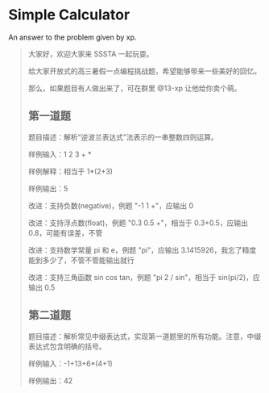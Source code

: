 # Simple Calculator

An answer to the problem given by xp.

> 大家好，欢迎大家来 SSSTA 一起玩耍。
>
> 给大家开放式的高三暑假一点编程挑战题，希望能够带来一些美好的回忆。
>
> 那么，如果题目有人做出来了，可在群里 @13-xp 让他给你卖个萌。
>
> ## 第一道题
>
> 题目描述：解析“逆波兰表达式”法表示的一串整数四则运算。
>
> 样例输入：1 2 3 + *
>
> 样例解释：相当于 1*(2+3)
>
> 样例输出：5
>
> 改进：支持负数(negative)，例题 "-1 1 +"，应输出 0
>
> 改进：支持浮点数(float)，例题 "0.3 0.5 +"，相当于 0.3+0.5，应输出 0.8，可能有误差，不管
>
> 改进：支持数学常量 pi 和 e，例题 "pi"，应输出 3.1415926，我忘了精度能到多少了，不管不管能输出就行
>
> 改进：支持三角函数 sin cos tan，例题 "pi 2 / sin"，相当于 sin(pi/2)，应输出 0.5
>
> ## 第二道题
> 
> 题目描述：解析常见中缀表达式，实现第一道题里的所有功能。注意，中缀表达式包含明确的括号。
>
> 样例输入：-1+13+6*(4+1)
>
> 样例输出：42
